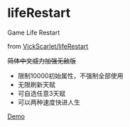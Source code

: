 # lifeRestart
Game Life Restart

from [VickScarlet/lifeRestart](https://github.com/VickScarlet/lifeRestart)

~~简体中文威力加强无敌版~~

- 限制10000初始属性，不强制全部使用
- 无限刷新天赋 
- 可自选任意3天赋
- 可以两种速度快进人生

[Demo](https://liferestart.mocabot.cn/)
